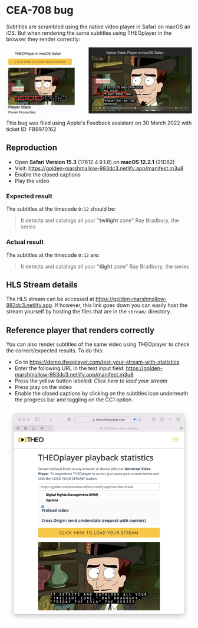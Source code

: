 # CEA-708 bug

Subtitles are scrambled using the native video player in Safari on macOS an iOS. But when rendering the same subtitles using THEOplayer in the browser they render correctly:

![Bug illustration - THEOplayer vs native video player](example.jpg)


This bug was filed using Apple's Feedback assistant on 30 March 2022 with ticket ID: FB9970162

## Reproduction

- Open **Safari Version 15.3** (17612.4.9.1.8) on **macOS 12.2.1** (21D62)
- Visit: https://golden-marshmallow-983dc3.netlify.app/manifest.m3u8
- Enable the closed captions
- Play the video

### Expected result

The subtitles at the timecode `0:12` should be:

> It detects and catalogs all your "**twilight** zone" Ray Bradbury, the series

### Actual result

The subtitles at the timecode `0:12` are:

> It detects and catalogs all your "**tlight** zone" Ray Bradbury, the series



## HLS Stream details

The HLS stream can be accessed at https://golden-marshmallow-983dc3.netlify.app. If however, this link goes down you can easily host the stream yourself by hosting the files that are in the `stream/` directory.

## Reference player that renders correctly

You can also render subtitles of the same video using THEOplayer to check the correct/expected results. To do this:

- Go to https://demo.theoplayer.com/test-your-stream-with-statistics
- Enter the following URL in the text input field: https://golden-marshmallow-983dc3.netlify.app/manifest.m3u8
- Press the yellow button labeled: *Click here to load your stream*
- Press play on the video
- Enable the closed captions by clicking on the subtitles icon underneath the progress bar and toggling on the CC1 option.

![TheoPlayer](TheoPlayer.jpg)
